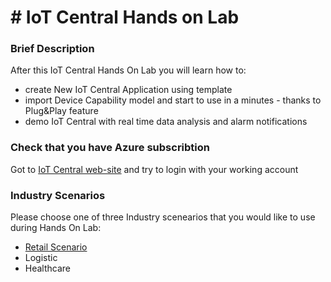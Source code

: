 # # IoT Central Hands on Lab

### Brief Description
After this IoT Central Hands On Lab you will learn how to:
* create New IoT Central Application using template
* import Device Capability model and start to use in a minutes - thanks to Plug&Play feature
* demo IoT Central with real time data analysis and alarm notifications

### Check that you have Azure subscribtion
Got to [IoT Central web-site](https://apps.azureiotcentral.com) and try to login with your working account

### Industry Scenarios
Please choose one of three Industry scenearios that you would like to use during Hands On Lab:
* [Retail Scenario](iotcentral-lab1-0.md)
* Logistic
* Healthcare
